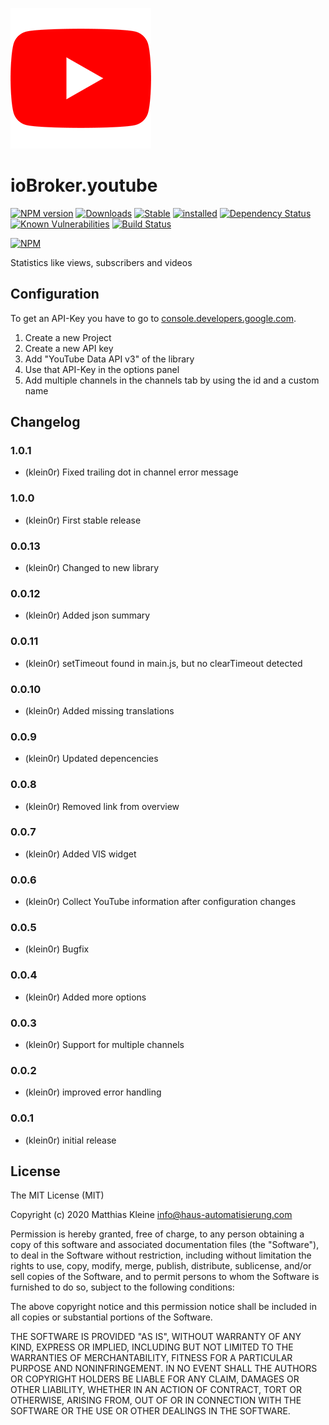 ![Logo](admin/youtube.png)

# ioBroker.youtube

[![NPM version](http://img.shields.io/npm/v/iobroker.youtube.svg)](https://www.npmjs.com/package/iobroker.youtube)
[![Downloads](https://img.shields.io/npm/dm/iobroker.youtube.svg)](https://www.npmjs.com/package/iobroker.youtube)
[![Stable](http://iobroker.live/badges/youtube-stable.svg)](http://iobroker.live/badges/youtube-stable.svg)
[![installed](http://iobroker.live/badges/youtube-installed.svg)](http://iobroker.live/badges/youtube-installed.svg)
[![Dependency Status](https://img.shields.io/david/klein0r/iobroker.youtube.svg)](https://david-dm.org/klein0r/iobroker.youtube)
[![Known Vulnerabilities](https://snyk.io/test/github/klein0r/ioBroker.youtube/badge.svg)](https://snyk.io/test/github/klein0r/ioBroker.youtube)
[![Build Status](http://img.shields.io/travis/klein0r/ioBroker.youtube.svg)](https://travis-ci.org/klein0r/ioBroker.youtube)

[![NPM](https://nodei.co/npm/iobroker.youtube.png?downloads=true)](https://nodei.co/npm/iobroker.youtube/)

Statistics like views, subscribers and videos

## Configuration

To get an API-Key you have to go to [console.developers.google.com](https://console.developers.google.com/apis/dashboard).

1. Create a new Project
2. Create a new API key
3. Add "YouTube Data API v3" of the library
4. Use that API-Key in the options panel
5. Add multiple channels in the channels tab by using the id and a custom name

## Changelog

### 1.0.1

* (klein0r) Fixed trailing dot in channel error message

### 1.0.0

* (klein0r) First stable release

### 0.0.13

* (klein0r) Changed to new library

### 0.0.12

* (klein0r) Added json summary

### 0.0.11

* (klein0r) setTimeout found in main.js, but no clearTimeout detected

### 0.0.10

* (klein0r) Added missing translations

### 0.0.9

* (klein0r) Updated depencencies

### 0.0.8

* (klein0r) Removed link from overview

### 0.0.7

* (klein0r) Added VIS widget

### 0.0.6

* (klein0r) Collect YouTube information after configuration changes

### 0.0.5

* (klein0r) Bugfix

### 0.0.4

* (klein0r) Added more options

### 0.0.3

* (klein0r) Support for multiple channels

### 0.0.2

* (klein0r) improved error handling

### 0.0.1

* (klein0r) initial release

## License

The MIT License (MIT)

Copyright (c) 2020 Matthias Kleine <info@haus-automatisierung.com>

Permission is hereby granted, free of charge, to any person obtaining a copy
of this software and associated documentation files (the "Software"), to deal
in the Software without restriction, including without limitation the rights
to use, copy, modify, merge, publish, distribute, sublicense, and/or sell
copies of the Software, and to permit persons to whom the Software is
furnished to do so, subject to the following conditions:

The above copyright notice and this permission notice shall be included in
all copies or substantial portions of the Software.

THE SOFTWARE IS PROVIDED "AS IS", WITHOUT WARRANTY OF ANY KIND, EXPRESS OR
IMPLIED, INCLUDING BUT NOT LIMITED TO THE WARRANTIES OF MERCHANTABILITY,
FITNESS FOR A PARTICULAR PURPOSE AND NONINFRINGEMENT. IN NO EVENT SHALL THE
AUTHORS OR COPYRIGHT HOLDERS BE LIABLE FOR ANY CLAIM, DAMAGES OR OTHER
LIABILITY, WHETHER IN AN ACTION OF CONTRACT, TORT OR OTHERWISE, ARISING FROM,
OUT OF OR IN CONNECTION WITH THE SOFTWARE OR THE USE OR OTHER DEALINGS IN
THE SOFTWARE.
